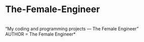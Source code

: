 # The-Female-Engineer
<br>
“My coding and programming projects — The Female Engineer”
<br>
AUTHOR = The Female Engineer*
